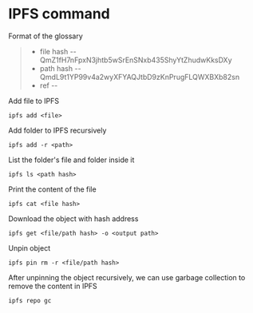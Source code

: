# IPFS command

Format of the glossary
> * file hash -- QmZ1fH7nFpxN3jhtb5wSrEnSNxb435ShyYtZhudwKksDXy
> * path hash -- QmdL9t1YP99v4a2wyXFYAQJtbD9zKnPrugFLQWXBXb82sn
> * ref -- 

Add file to IPFS
```
ipfs add <file>
```

Add folder to IPFS recursively
```
ipfs add -r <path>
```

List the folder's file and folder inside it
```
ipfs ls <path hash>
```

Print the content of the file
```
ipfs cat <file hash>
```

Download the object with hash address
```
ipfs get <file/path hash> -o <output path>
```

Unpin object
```
ipfs pin rm -r <file/path hash>
```

After unpinning the object recursively, we can use garbage collection to remove the content in IPFS
```
ipfs repo gc
```
